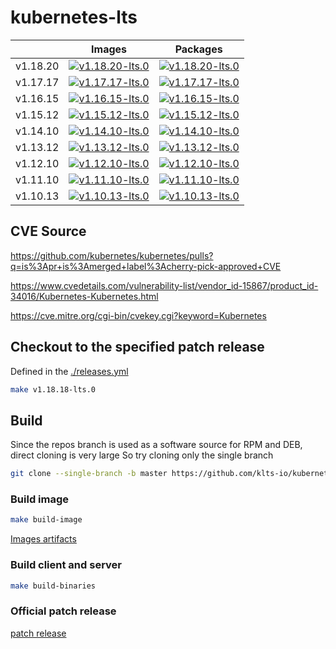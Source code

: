 # kubernetes-lts

| |Images|Packages|
|-|-|-|
|v1.18.20|[![v1.18.20-lts.0](https://img.shields.io/github/workflow/status/klts-io/kubernetes-lts/Releases%20Images/v1.18.20-lts.0?label=v1.18.20-lts.0%20Releases%20Images)](https://klts.io/zh/docs/releases/v1.18.20/v1.18.20-lts.1/)|[![v1.18.20-lts.0](https://img.shields.io/github/workflow/status/klts-io/kubernetes-lts/Releases%20Packages/v1.18.20-lts.0?label=v1.18.20-lts.0%20Releases%20Packages)](https://klts.io/zh/docs/releases/v1.18.20/v1.18.20-lts.1/)|
|v1.17.17|[![v1.17.17-lts.0](https://img.shields.io/github/workflow/status/klts-io/kubernetes-lts/Releases%20Images/v1.17.17-lts.0?label=v1.17.17-lts.0%20Releases%20Images)](https://klts.io/zh/docs/releases/v1.17.17/v1.17.17-lts.1/)|[![v1.17.17-lts.0](https://img.shields.io/github/workflow/status/klts-io/kubernetes-lts/Releases%20Packages/v1.17.17-lts.0?label=v1.17.17-lts.0%20Releases%20Packages)](https://klts.io/zh/docs/releases/v1.17.17/v1.17.17-lts.1/)|
|v1.16.15|[![v1.16.15-lts.0](https://img.shields.io/github/workflow/status/klts-io/kubernetes-lts/Releases%20Images/v1.16.15-lts.0?label=v1.16.15-lts.0%20Releases%20Images)](https://klts.io/zh/docs/releases/v1.16.15/v1.16.15-lts.1/)|[![v1.16.15-lts.0](https://img.shields.io/github/workflow/status/klts-io/kubernetes-lts/Releases%20Packages/v1.16.15-lts.0?label=v1.16.15-lts.0%20Releases%20Packages)](https://klts.io/zh/docs/releases/v1.16.15/v1.16.15-lts.1/)|
|v1.15.12|[![v1.15.12-lts.0](https://img.shields.io/github/workflow/status/klts-io/kubernetes-lts/Releases%20Images/v1.15.12-lts.0?label=v1.15.12-lts.0%20Releases%20Images)](https://klts.io/zh/docs/releases/v1.15.12/v1.15.12-lts.1/)|[![v1.15.12-lts.0](https://img.shields.io/github/workflow/status/klts-io/kubernetes-lts/Releases%20Packages/v1.15.12-lts.0?label=v1.15.12-lts.0%20Releases%20Packages)](https://klts.io/zh/docs/releases/v1.15.12/v1.15.12-lts.1/)|
|v1.14.10|[![v1.14.10-lts.0](https://img.shields.io/github/workflow/status/klts-io/kubernetes-lts/Releases%20Images/v1.14.10-lts.0?label=v1.14.10-lts.0%20Releases%20Images)](https://klts.io/zh/docs/releases/v1.14.10/v1.14.10-lts.1/)|[![v1.14.10-lts.0](https://img.shields.io/github/workflow/status/klts-io/kubernetes-lts/Releases%20Packages/v1.14.10-lts.0?label=v1.14.10-lts.0%20Releases%20Packages)](https://klts.io/zh/docs/releases/v1.14.10/v1.14.10-lts.1/)|
|v1.13.12|[![v1.13.12-lts.0](https://img.shields.io/github/workflow/status/klts-io/kubernetes-lts/Releases%20Images/v1.13.12-lts.0?label=v1.13.12-lts.0%20Releases%20Images)](https://klts.io/zh/docs/releases/v1.13.12/v1.13.12-lts.1/)|[![v1.13.12-lts.0](https://img.shields.io/github/workflow/status/klts-io/kubernetes-lts/Releases%20Packages/v1.13.12-lts.0?label=v1.13.12-lts.0%20Releases%20Packages)](https://klts.io/zh/docs/releases/v1.13.12/v1.13.12-lts.1/)|
|v1.12.10|[![v1.12.10-lts.0](https://img.shields.io/github/workflow/status/klts-io/kubernetes-lts/Releases%20Images/v1.12.10-lts.0?label=v1.12.10-lts.0%20Releases%20Images)](https://klts.io/zh/docs/releases/v1.12.10/v1.12.10-lts.1/)|[![v1.12.10-lts.0](https://img.shields.io/github/workflow/status/klts-io/kubernetes-lts/Releases%20Packages/v1.12.10-lts.0?label=v1.12.10-lts.0%20Releases%20Packages)](https://klts.io/zh/docs/releases/v1.12.10/v1.12.10-lts.1/)|
|v1.11.10|[![v1.11.10-lts.0](https://img.shields.io/github/workflow/status/klts-io/kubernetes-lts/Releases%20Images/v1.11.10-lts.0?label=v1.11.10-lts.0%20Releases%20Images)](https://klts.io/zh/docs/releases/v1.11.10/v1.11.10-lts.1/)|[![v1.11.10-lts.0](https://img.shields.io/github/workflow/status/klts-io/kubernetes-lts/Releases%20Packages/v1.11.10-lts.0?label=v1.11.10-lts.0%20Releases%20Packages)](https://klts.io/zh/docs/releases/v1.11.10/v1.11.10-lts.1/)|
|v1.10.13|[![v1.10.13-lts.0](https://img.shields.io/github/workflow/status/klts-io/kubernetes-lts/Releases%20Images/v1.10.13-lts.0?label=v1.10.13-lts.0%20Releases%20Images)](https://klts.io/zh/docs/releases/v1.10.13/v1.10.13-lts.1/)|[![v1.10.13-lts.0](https://img.shields.io/github/workflow/status/klts-io/kubernetes-lts/Releases%20Packages/v1.10.13-lts.0?label=v1.10.13-lts.0%20Releases%20Packages)](https://klts.io/zh/docs/releases/v1.10.13/v1.10.13-lts.1/)|

## CVE Source

https://github.com/kubernetes/kubernetes/pulls?q=is%3Apr+is%3Amerged+label%3Acherry-pick-approved+CVE

https://www.cvedetails.com/vulnerability-list/vendor_id-15867/product_id-34016/Kubernetes-Kubernetes.html

https://cve.mitre.org/cgi-bin/cvekey.cgi?keyword=Kubernetes

## Checkout to the specified patch release

Defined in the [./releases.yml](https://github.com/klts-io/kubernetes-lts/blob/master/releases.yml)

``` bash
make v1.18.18-lts.0
```

## Build

Since the repos branch is used as a software source for RPM and DEB, direct cloning is very large So try cloning only the single branch

``` bash
git clone --single-branch -b master https://github.com/klts-io/kubernetes-lts
```

### Build image

``` bash
make build-image
```

[Images artifacts](https://github.com/orgs/klts-io/packages?repo_name=kubernetes-lts)

### Build client and server

``` bash
make build-binaries
```
### Official patch release

[patch release](https://kubernetes.io/releases/patch-releases/)
